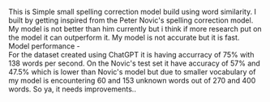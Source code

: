 This is Simple small spelling correction model build using word similarity. I built by getting inspired from the Peter Novic's spelling correction model. 
My model is not better than him currently but i think if more research put on the model it can outperform it. My model is not accurate but it is fast.<br>
Model performance -<br>
For the dataset created using ChatGPT it is having accurracy of 75% with 138 words per second. On the Novic's test set it have accuracy of 57% and 47.5% which is lower than Novic's model
but due to smaller vocabulary of my model is encountering 60 and 153 unknown words out of 270 and 400 words. So ya, it needs improvements..
